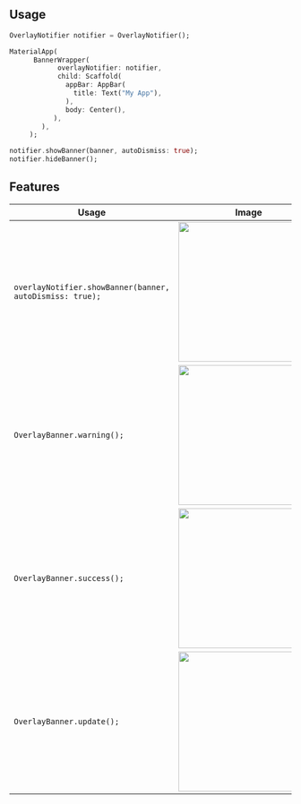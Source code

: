 ## Usage

```dart
OverlayNotifier notifier = OverlayNotifier();
```

```dart
MaterialApp(
      BannerWrapper(
            overlayNotifier: notifier,
            child: Scaffold(
              appBar: AppBar(
                title: Text("My App"),
              ),
              body: Center(),
           ),
        ),
     );
```

```dart
notifier.showBanner(banner, autoDismiss: true);
notifier.hideBanner();
```

## Features

|Usage|Image|
|-----|-----|
|`overlayNotifier.showBanner(banner, autoDismiss: true);`|<img src="https://user-images.githubusercontent.com/59151951/221324458-00720eac-f583-420e-a0f4-5249369bd1e2.gif" width="250">|
|`OverlayBanner.warning();`|<img src="https://user-images.githubusercontent.com/59151951/221324507-7ace185c-1dbc-4473-9c1d-fbaba3bdd0cf.gif" width="250">|
|`OverlayBanner.success();`|<img src="https://user-images.githubusercontent.com/59151951/221324538-ce3cf28e-dd4f-4f4b-87d0-375317b54e58.gif" width="250">|
|`OverlayBanner.update();`|<img src="https://user-images.githubusercontent.com/59151951/221324551-10a59960-607e-4da0-be3e-4ec828408191.gif" width="250">|
